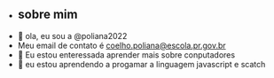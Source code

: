 - ## sobre mim
- 👋 ola, eu sou a @poliana2022
- Meu email de contato é coelho.poliana@escola.pr.gov.br
- 👀 Eu estou enteressada aprender mais sobre conputadores
- 🌱 eu estou aprendendo a progamar a linguagem javascript e scatch 
